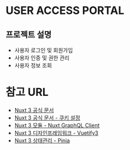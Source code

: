 # USER ACCESS PORTAL

## 프로젝트 설명

- 사용자 로그인 및 회원가입
- 사용자 인증 및 권한 관리
- 사용자 정보 조회

# 참고 URL

- [Nuxt 3 공식 문서](https://nuxt.com/docs/getting-started/introduction)
- [Nuxt 3 공식 문서 - 쿠키 설정](https://nuxt.com/docs/api/composables/use-cookie)
- [Nuxt 3 모듈 - Nuxt GraphQL Client](https://nuxt-graphql-client.web.app/)
- [Nuxt 3 디자인프레임워크 - Vuetify3](https://vuetifyjs.com/en/)
- [Nuxt 3 상태관리 - Pinia](https://pinia.vuejs.org/)
